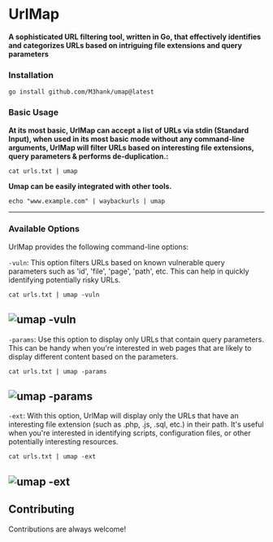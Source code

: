 # UrlMap
**A sophisticated URL filtering tool, written in Go, that effectively identifies and categorizes URLs based on intriguing file extensions and query parameters**

### Installation
```
go install github.com/M3hank/umap@latest
```
### Basic Usage
**At its most basic, UrlMap can accept a list of URLs via stdin (Standard Input), when used in its most basic mode without any command-line arguments, UrlMap will filter URLs based on interesting file extensions, query parameters & performs de-duplication.:** 
```
cat urls.txt | umap
```
**Umap can be easily integrated with other tools.**
```
echo "www.example.com" | waybackurls | umap
```
---
### Available Options

UrlMap provides the following command-line options:

```-vuln```: This option filters URLs based on known vulnerable query parameters such as 'id', 'file', 'page', 'path', etc. This can help in quickly identifying potentially risky URLs.

```
cat urls.txt | umap -vuln
```
![umap -vuln](https://github.com/M3hank/umap/assets/70057473/e3703dc7-64c9-4a2f-a7ce-161f1e82f648)
---

```-params```: Use this option to display only URLs that contain query parameters. This can be handy when you're interested in web pages that are likely to display different content based on the parameters.
```
cat urls.txt | umap -params
```
![umap -params](https://github.com/M3hank/umap/assets/70057473/4f74671c-9774-4162-aced-522ca702a5a8)
---

```-ext```: With this option, UrlMap will display only the URLs that have an interesting file extension (such as .php, .js, .sql, etc.) in their path. It's useful when you're interested in identifying scripts, configuration files, or other potentially interesting resources.
```
cat urls.txt | umap -ext
```
![umap -ext](https://github.com/M3hank/umap/assets/70057473/44782c46-19ca-4a50-aa0a-c7c5929a51df)
---



## Contributing

Contributions are always welcome!
